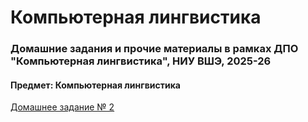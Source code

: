 # Компьютерная лингвистика
### Домашние задания и прочие материалы в рамках ДПО "Компьютерная лингвистика", НИУ ВШЭ, 2025-26

#### Предмет: Компьютерная лингвистика
[Домашнее задание № 2]([url](https://github.com/avbut/hseCL/blob/main/%D0%91%D1%83%D1%82%D0%B0%D0%BA%D0%BE%D0%B2%D0%B0_%D0%94%D0%972_%D0%9F%D1%80%D0%B5%D0%B4%D0%BE%D0%B1%D1%80%D0%B0%D0%B1%D0%BE%D1%82%D0%BA%D0%B0.ipynb))
